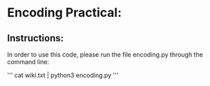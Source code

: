 # Encoding Practical:

## Instructions:
In order to use this code, please run the file encoding.py through the command line:

'''
cat wiki.txt | python3 encoding.py
'''
